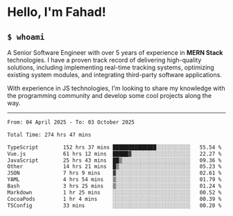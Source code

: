 <h1>Hello, I'm Fahad!</h1>

<h2><code>$ whoami</code></h2>

A Senior Software Engineer with over 5 years of experience in **MERN Stack** technologies. I have a proven track record of delivering high-quality solutions, including implementing real-time tracking systems, optimizing existing system modules, and integrating third-party software applications.

With experience in JS technologies, I'm looking to share my knowledge with the programming community and develop some cool projects along the way.

---

<!--START_SECTION:waka-->

```txt
From: 04 April 2025 - To: 03 October 2025

Total Time: 274 hrs 47 mins

TypeScript        152 hrs 37 mins ██████████████░░░░░░░░░░░   55.54 %
Vue.js            61 hrs 12 mins  █████▓░░░░░░░░░░░░░░░░░░░   22.27 %
JavaScript        25 hrs 43 mins  ██▒░░░░░░░░░░░░░░░░░░░░░░   09.36 %
Other             14 hrs 21 mins  █▒░░░░░░░░░░░░░░░░░░░░░░░   05.23 %
JSON              7 hrs 9 mins    ▓░░░░░░░░░░░░░░░░░░░░░░░░   02.61 %
YAML              4 hrs 54 mins   ▒░░░░░░░░░░░░░░░░░░░░░░░░   01.79 %
Bash              3 hrs 25 mins   ▒░░░░░░░░░░░░░░░░░░░░░░░░   01.24 %
Markdown          1 hr 25 mins    ░░░░░░░░░░░░░░░░░░░░░░░░░   00.52 %
CocoaPods         1 hr 4 mins     ░░░░░░░░░░░░░░░░░░░░░░░░░   00.39 %
TSConfig          33 mins         ░░░░░░░░░░░░░░░░░░░░░░░░░   00.20 %
```

<!--END_SECTION:waka-->

<!--
**heyFahad/heyFahad** is a ✨ _special_ ✨ repository because its `README.md` (this file) appears on your GitHub profile.

Here are some ideas to get you started:

- 🔭 I’m currently working on ...
- 🌱 I’m currently learning ...
- 👯 I’m looking to collaborate on ...
- 🤔 I’m looking for help with ...
- 💬 Ask me about ...
- 📫 How to reach me: ...
- 😄 Pronouns: ...
- ⚡ Fun fact: ...
-->
